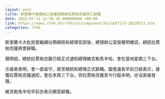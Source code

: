 ```yaml
---
layout: post
title: 斯里蘭卡總理辦公室確認總統拉賈帕克薩周三辭職
date: 2022-07-11 12:56:16.000000000 +08:00
link: https://news.rthk.hk/rthk/ch/component/k2/1657175-20220711.htm
categories: rthk
---
```


斯里蘭卡大批民眾繼續佔領總統和總理官邸後，總理辦公室發聲明確認，總統拉賈帕克薩將會辭職。

聲明說，總統拉賈帕克薩已經正式通知總理維克勒馬辛哈，會在當地星期三下台。

示威者表明，會一直留守，直至總統和總理正式辭職。國會議長早前已經表示，接獲拉賈帕克薩通知，會在本周三下台，但拉賈帕克薩至今行蹤未明，亦沒直接發聲。

維克勒馬辛哈早前亦表示願意辭職。
